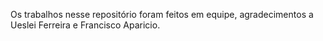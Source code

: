 Os trabalhos nesse repositório foram feitos em equipe, agradecimentos a Ueslei Ferreira e Francisco Aparicio.
